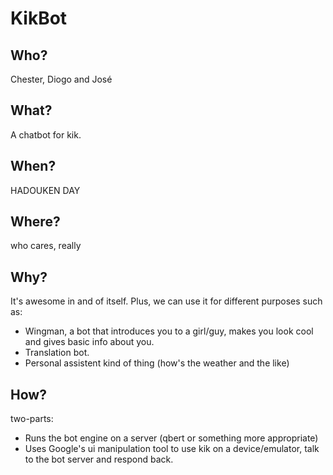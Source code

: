 # KikBot

## Who?
Chester, Diogo and José

## What?
A chatbot for kik.

## When?
HADOUKEN DAY

## Where?
who cares, really

## Why?

It's awesome in and of itself. Plus, we can use it for different purposes such as:

- Wingman, a bot that introduces you to a girl/guy, makes you look cool and gives basic info about you.
- Translation bot.
- Personal assistent kind of thing (how's the weather and the like)

## How?

two-parts:

- Runs the bot engine on a server (qbert or something more appropriate)
- Uses Google's ui manipulation tool to use kik on a device/emulator, talk to the bot server and respond back.



